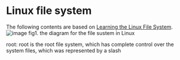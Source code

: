 # Linux file system
The following contents are based on [Learning the Linux File System](https://www.youtube.com/watch?v=HIXzJ3Rz9po).
![image](https://github.com/Gaoqiaoxinye/novel_file/assets/127614322/e4baa156-f5e4-43b7-a6d3-817118b602b9)
fig1. the diagram for the file sustem in Linux

root: root is the root file system, which has complete control over the system files, which was represented by a slash
